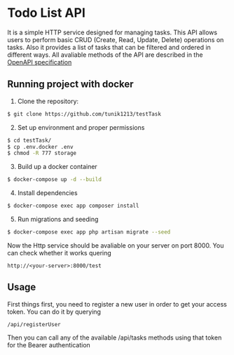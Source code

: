 
# Todo List API
It is a simple HTTP service designed for managing tasks. This API allows users to perform basic CRUD (Create, Read, Update, Delete) operations on tasks. Also it provides a list of tasks that can be filtered and ordered in different ways. All avaliable methods of the API are described in the [OpenAPI specification](OpenAPI.yaml)



## Running project with docker
1. Clone the repository:
```bash
$ git clone https://github.com/tunik1213/testTask
```
2. Set up environment and proper permissions
```bash
$ cd testTask/
$ cp .env.docker .env
$ chmod -R 777 storage
```
3. Build up a docker container
```bash
$ docker-compose up -d --build
```
4. Install dependencies
```bash
$ docker-compose exec app composer install
```
5. Run migrations and seeding
```bash
$ docker-compose exec app php artisan migrate --seed
```
Now the Http service should be avaliable on your server on port 8000. You can check whether it works quering 
```
http://<your-server>:8000/test
```





## Usage

First things first, you need to register a new user in order to get your access token. You can do it by querying 
```
/api/registerUser
```
Then you can call any of the available /api/tasks methods using that token for the Bearer authentication
